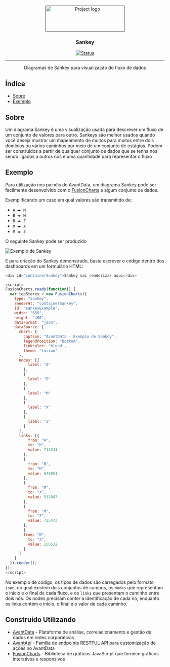 <p align="center">
  <a href="" rel="noopener">
 <img width=250px height=82px src="https://i.imgur.com/zHVh1RJ.png" alt="Project logo"></a>
</p>

<h3 align="center">Sankey</h3>

<div align="center">

[![Status](https://img.shields.io/badge/status-active-success.svg)]()

</div>

---

<p align="center"> Diagramas de Sankey para visualização do fluxo de dados
    <br> 
</p>

## Índice

- [Sobre](#about)
- [Exemplo](#example)

## Sobre <a name = "about"></a>

Um diagrama Sankey é uma visualização usada para descrever um fluxo de um conjunto de valores para outro. Sankeys são melhor usados ​​quando você deseja mostrar um mapeamento de muitos para muitos entre dois domínios ou vários caminhos por meio de um conjunto de estágios. Podem ser construídos a partir de qualquer conjunto de dados que se tenha nós sendo ligados a outros nós e uma quantidade para representar o fluxo

## Exemplo <a name = "use"></a>

Para utilização nos painéis do AvantData, um diagrama Sankey pode ser facilmente desenvolvido com o [FusionCharts](https://www.fusioncharts.com/dev/chart-guide/standard-charts/sankey-diagram) e algum conjunto de dados.

Exemplificando um caso em qual valores são transmitido de:
- `A ⮕ M`
- `B ⮕ M`
- `B ⮕ Z`
- `M ⮕ X`
- `M ⮕ Z`

O seguinte Sankey pode ser produzido

![Exemplo de Sankey](https://i.imgur.com/V4obmBE.png)

E para criação do Sankey demonstrado, basta escrever o código dentro dos dashboards em um formulário HTML:
```js
<div id="containerSankey">Sankey vai renderizar aqui</div>

<script>
FusionCharts.ready(function() {
  var topStores = new FusionCharts({
    type: "sankey",
    renderAt: "containerSankey",
    id: "sankeyExample",
    width: "650",
    height: "400",
    dataFormat: "json",
    dataSource: {
      chart: {
        caption: "AvantData - Exemplo de Sankey",
        legendPosition: "bottom",
        linkcolor: 'blend',
        theme: "fusion"
      },
      nodes: [{
          label: "A"
        },
        {
          label: "B"
        },
        {
          label: "M"
        },
        {
          label: "X"
        },
        {
          label: "Z"
        }
      ],
      links: [{
          from: "A",
          to: "M",
          value: 713241
        },
        {
          from: "B",
          to: "M",
          value: 649851
        },
        {
          from: "M",
          to: "X",
          value: 532847
        },
        {
          from: "M",
          to: "Z",
          value: 725473
        },
        {
        from: "B",
          to: "Z",
          value: 156532
        }
      ]
    }
  }).render();
});
</script>

```
No exemplo de código, os tipos de dados são carregados pelo formato `json`, do qual existem dois conjuntos de campos, os `nodes` que representam o início e o final de cada fluxo, e os `links` que presentam o caminho entre dois nós. Os nodes precisam conter a identificação de cada nó, enquanto os links contém o ínicio, o final e o valor de cada caminho.

## Construído Utilizando <a name = "built_using"></a>

- [AvantData](https://www.avantdata.com.br/) - Plataforma de análise, correlacionamento e gestão de dados em redes corporativas
- [AvantApi](https://avantapi.avantsec.com.br/) - Família de endpoints RESTFUL API para customização de ações no AvantData
- [FusionCharts](https://github.com/fusioncharts) - Biblioteca de gráficos JavaScript que fornece gráficos interativos e responsivos